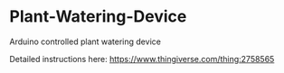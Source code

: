 # Plant-Watering-Device
Arduino controlled plant watering device

Detailed instructions here: https://www.thingiverse.com/thing:2758565
